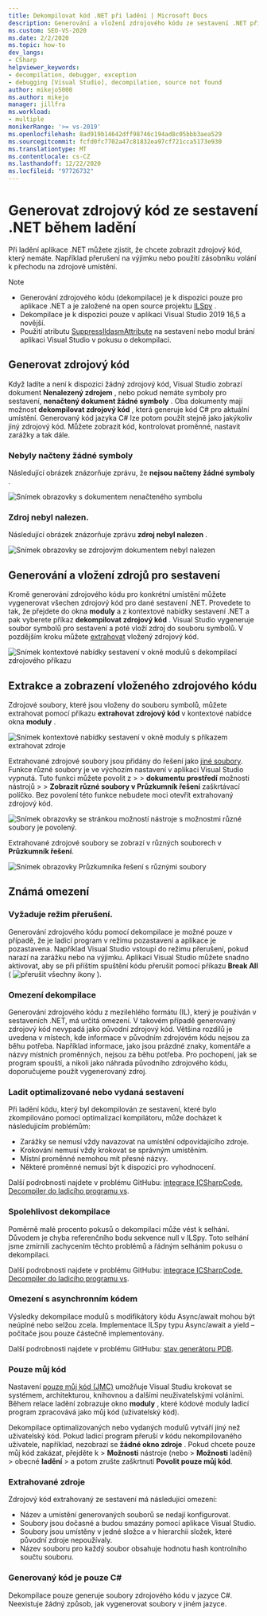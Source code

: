 ```yaml
---
title: Dekompilovat kód .NET při ladění | Microsoft Docs
description: Generování a vložení zdrojového kódu ze sestavení .NET při ladění v aplikaci Visual Studio. Extrakce a zobrazení vloženého zdrojového kódu.
ms.custom: SEO-VS-2020
ms.date: 2/2/2020
ms.topic: how-to
dev_langs:
- CSharp
helpviewer_keywords:
- decompilation, debugger, exception
- debugging [Visual Studio], decompilation, source not found
author: mikejo5000
ms.author: mikejo
manager: jillfra
ms.workload:
- multiple
monikerRange: '>= vs-2019'
ms.openlocfilehash: 8ad919b14642dff98746c194ad8c05bbb3aea529
ms.sourcegitcommit: fcfd0fc7702a47c81832ea97cf721cca5173e930
ms.translationtype: MT
ms.contentlocale: cs-CZ
ms.lasthandoff: 12/22/2020
ms.locfileid: "97726732"
---
```

# <a name="generate-source-code-from-net-assemblies-while-debugging"></a>Generovat zdrojový kód ze sestavení .NET během ladění

Při ladění aplikace .NET můžete zjistit, že chcete zobrazit zdrojový kód, který nemáte. Například přerušení na výjimku nebo použití zásobníku volání k přechodu na zdrojové umístění.

> [!NOTE]
> * Generování zdrojového kódu (dekompilace) je k dispozici pouze pro aplikace .NET a je založené na open source projektu [ILSpy](https://github.com/icsharpcode/ILSpy) .
> * Dekompilace je k dispozici pouze v aplikaci Visual Studio 2019 16,5 a novější.
> * Použití atributu [SuppressIldasmAttribute](/dotnet/api/system.runtime.compilerservices.suppressildasmattribute) na sestavení nebo modul brání aplikaci Visual Studio v pokusu o dekompilaci.

## <a name="generate-source-code"></a>Generovat zdrojový kód

Když ladíte a není k dispozici žádný zdrojový kód, Visual Studio zobrazí dokument **Nenalezený zdrojem** , nebo pokud nemáte symboly pro sestavení, **nenačtený dokument žádné symboly** . Oba dokumenty mají možnost **dekompilovat zdrojový kód** , která generuje kód C# pro aktuální umístění. Generovaný kód jazyka C# lze potom použít stejně jako jakýkoliv jiný zdrojový kód. Můžete zobrazit kód, kontrolovat proměnné, nastavit zarážky a tak dále.

### <a name="no-symbols-loaded"></a>Nebyly načteny žádné symboly

Následující obrázek znázorňuje zprávu, že **nejsou načteny žádné symboly** .

![Snímek obrazovky s dokumentem nenačteného symbolu](media/decompilation-no-symbol-found.png)

### <a name="source-not-found"></a>Zdroj nebyl nalezen.

Následující obrázek znázorňuje zprávu **zdroj nebyl nalezen** .

![Snímek obrazovky se zdrojovým dokumentem nebyl nalezen](media/decompilation-no-source-found.png)

## <a name="generate-and-embed-sources-for-an-assembly"></a>Generování a vložení zdrojů pro sestavení

Kromě generování zdrojového kódu pro konkrétní umístění můžete vygenerovat všechen zdrojový kód pro dané sestavení .NET. Provedete to tak, že přejdete do okna **moduly** a z kontextové nabídky sestavení .NET a pak vyberete příkaz **dekompilovat zdrojový kód** . Visual Studio vygeneruje soubor symbolů pro sestavení a poté vloží zdroj do souboru symbolů. V pozdějším kroku můžete [extrahovat](#extract-and-view-the-embedded-source-code) vložený zdrojový kód.

![Snímek kontextové nabídky sestavení v okně modulů s dekompilací zdrojového příkazu](media/decompilation-decompile-source-code.png)

## <a name="extract-and-view-the-embedded-source-code"></a>Extrakce a zobrazení vloženého zdrojového kódu

Zdrojové soubory, které jsou vloženy do souboru symbolů, můžete extrahovat pomocí příkazu **extrahovat zdrojový kód** v kontextové nabídce okna **moduly** .

![Snímek kontextové nabídky sestavení v okně moduly s příkazem extrahovat zdroje](media/decompilation-extract-source-code.png)

Extrahované zdrojové soubory jsou přidány do řešení jako [jiné soubory](../ide/reference/miscellaneous-files.md). Funkce různé soubory je ve výchozím nastavení v aplikaci Visual Studio vypnutá. Tuto funkci můžete povolit z   >    >  **dokumentu prostředí** možnosti nástrojů  >    >  **Zobrazit různé soubory v Průzkumník řešení** zaškrtávací políčko. Bez povolení této funkce nebudete moci otevřít extrahovaný zdrojový kód.

![Snímek obrazovky se stránkou možností nástroje s možnostmi různé soubory je povolený.](media/decompilation-tools-options-misc-files.png)

Extrahované zdrojové soubory se zobrazí v různých souborech v **Průzkumník řešení**.

![Snímek obrazovky Průzkumníka řešení s různými soubory](media/decompilation-solution-explorer.png)

## <a name="known-limitations"></a>Známá omezení

### <a name="requires-break-mode"></a>Vyžaduje režim přerušení.

Generování zdrojového kódu pomocí dekompilace je možné pouze v případě, že je ladicí program v režimu pozastavení a aplikace je pozastavena. Například Visual Studio vstoupí do režimu přerušení, pokud narazí na zarážku nebo na výjimku. Aplikaci Visual Studio můžete snadno aktivovat, aby se při příštím spuštění kódu přerušit pomocí příkazu **Break All** ( ![ přerušit všechny ikony ](media/decompilation-break-all.png) ).

### <a name="decompilation-limitations"></a>Omezení dekompilace

Generování zdrojového kódu z mezilehlého formátu (IL), který je používán v sestaveních .NET, má určitá omezení. V takovém případě generovaný zdrojový kód nevypadá jako původní zdrojový kód. Většina rozdílů je uvedena v místech, kde informace v původním zdrojovém kódu nejsou za běhu potřeba. Například informace, jako jsou prázdné znaky, komentáře a názvy místních proměnných, nejsou za běhu potřeba. Pro pochopení, jak se program spouští, a nikoli jako náhrada původního zdrojového kódu, doporučujeme použít vygenerovaný zdroj.

### <a name="debug-optimized-or-release-assemblies"></a>Ladit optimalizované nebo vydaná sestavení

Při ladění kódu, který byl dekompilován ze sestavení, které bylo zkompilováno pomocí optimalizací kompilátoru, může docházet k následujícím problémům:
- Zarážky se nemusí vždy navazovat na umístění odpovídajícího zdroje.
- Krokování nemusí vždy krokovat se správným umístěním.
- Místní proměnné nemohou mít přesné názvy.
- Některé proměnné nemusí být k dispozici pro vyhodnocení.

Další podrobnosti najdete v problému GitHubu: [integrace ICSharpCode. Decompiler do ladicího programu vs](https://github.com/icsharpcode/ILSpy/issues/1901).

### <a name="decompilation-reliability"></a>Spolehlivost dekompilace

Poměrně malé procento pokusů o dekompilaci může vést k selhání. Důvodem je chyba referenčního bodu sekvence null v ILSpy.  Toto selhání jsme zmírnili zachycením těchto problémů a řádným selháním pokusu o dekompilaci.

Další podrobnosti najdete v problému GitHubu: [integrace ICSharpCode. Decompiler do ladicího programu vs](https://github.com/icsharpcode/ILSpy/issues/1901).

### <a name="limitations-with-async-code"></a>Omezení s asynchronním kódem

Výsledky dekompilace modulů s modifikátory kódu Async/await mohou být neúplné nebo selžou zcela. Implementace ILSpy typu Async/await a yield – počítače jsou pouze částečně implementovány. 

Další podrobnosti najdete v problému GitHubu: [stav generátoru PDB](https://github.com/icsharpcode/ILSpy/issues/1422).

### <a name="just-my-code"></a>Pouze můj kód

Nastavení [pouze můj kód (JMC)](./just-my-code.md) umožňuje Visual Studiu krokovat se systémem, architekturou, knihovnou a dalšími neuživatelskými voláními. Během relace ladění zobrazuje okno **moduly** , které kódové moduly ladicí program zpracovává jako můj kód (uživatelský kód).

Dekompilace optimalizovaných nebo vydaných modulů vytváří jiný než uživatelský kód. Pokud ladicí program přeruší v kódu nekompilovaného uživatele, například, nezobrazí se **žádné okno zdroje** . Pokud chcete pouze můj kód zakázat, přejděte k  >  **Možnosti** nástroje (nebo   >  **Možnosti** ladění) > obecné **ladění**  >  a potom zrušte zaškrtnutí **Povolit pouze můj kód**.

### <a name="extracted-sources"></a>Extrahované zdroje

Zdrojový kód extrahovaný ze sestavení má následující omezení:
- Název a umístění generovaných souborů se nedají konfigurovat.
- Soubory jsou dočasné a budou smazány pomocí aplikace Visual Studio.
- Soubory jsou umístěny v jedné složce a v hierarchii složek, které původní zdroje nepoužívaly.
- Název souboru pro každý soubor obsahuje hodnotu hash kontrolního součtu souboru.

### <a name="generated-code-is-c-only"></a>Generovaný kód je pouze C#
Dekompilace pouze generuje soubory zdrojového kódu v jazyce C#. Neexistuje žádný způsob, jak vygenerovat soubory v jiném jazyce.